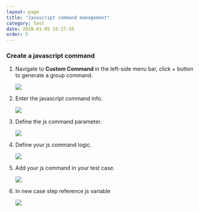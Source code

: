 ```yaml
---
layout: page
title: "Javascript command management"
category: test
date: 2018-01-05 15:17:55
order: 5
---
```


### Create a javascript command

1. Navigate to **Custom Command** in the left-side menu bar, click + button to generate a group command.

   ![][test_js_command]
  
2. Enter the javascript command info.

   ![][test_js_command_info]
  
3. Define the js command parameter.

   ![][test_js_command_parameter]
   
4. Define your js command logic.

   ![][test_js_command_logic]
    
5. Add your js command in your test case.

   ![][test_add_js_command]

6. In new case step reference js variable

   ![][test_js_casestep]

 

  [test_js_command]: ../images/test/test_js_command.PNG
  [test_js_command_info]: ../images/test/test_js_command_info.PNG
  [test_js_command_parameter]: ../images/test/test_js_command_parameter.PNG
  [test_js_command_logic]: ../images/test/test_js_command_logic.PNG
  [test_add_js_command]: ../images/test/test_js_command_add.PNG
  [test_js_casestep]: ../images/test/test_js_casestep.PNG
  
